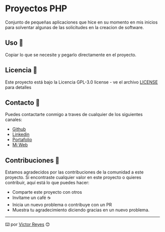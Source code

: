 # Proyectos PHP
Conjunto de pequeñas aplicaciones que hice en su momento en mis inicios para solventar algunas de las solicitudes en la creacion de software.

## Uso 🚀
Copiar lo que se necesite y pegarlo directamente en el proyecto.

## Licencia 📄
Este proyecto está bajo la Licencia GPL-3.0 license - ve el archivo [LICENSE](LICENSE) para detalles

## Contacto 📖
Puedes contactarte conmigo a traves de cualquier de los siguientes canales:
- [Github](https://github.com/tenshi98)
- [Linkedin](https://www.linkedin.com/in/victor-reyes-galvez/)
- [Portafolio](https://tenshi98.github.io/portafolio/)
- [Mi Web](https://web.digitalcreations.cl/)

## Contribuciones 🎁
Estamos agradecidos por las contribuciones de la comunidad a este proyecto. Si encontraste cualquier valor en este proyecto o quieres contribuir, aquí está lo que puedes hacer:

- Comparte este proyecto con otros
- Invítame un café ☕
- Inicia un nuevo problema o contribuye con un PR
- Muestra tu agradecimiento diciendo gracias en un nuevo problema.

---

⌨️ por [Victor Reyes](https://github.com/tenshi98) 😊
